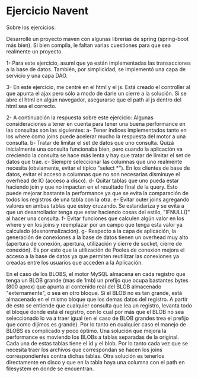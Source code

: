 # Ejercicio Navent

Sobre los ejercicios:

Desarrollé un proyecto maven con algunas librerías de spring (spring-boot más bien). Si bien compila, le faltan varias cuestiones para que sea realmente un proyecto.

1- Para este ejercicio, asumí que ya están implementadas las transacciones a la base de datos. También, por simplicidad, se 
implementó una capa de servicio y una capa DAO.

3- En este ejercicio, me centré en el html y el js. Está creado el controller al que apunta el ajax pero sólo a modo de darle
un cierre a la solución.
Si se abre el html en algún navegador, asegurarse que el path al js dentro del html sea el correcto. 

2- A continuación la respuesta sobre este ejercicio:
Algunas consideraciones a tener en cuenta para tener una buena performance en las consultas son las siguientes:
	a- Tener índices implementados tanto en los where como joins puede acelerar mucho la respuesta del motor a una consulta.
	b- Tratar de limitar el set de datos que uno consulta. Quizá inicialmente una consulta funcionaba bien, pero 
	cuando la aplicación va creciendo la consulta se hace más lenta y hay que tratar de limitar el set de datos que trae.
	c- Siempre seleccionar las columnas que uno realmente necesita (obviamente, evitar el típico "select *"). 
	En los clientes de base de datos, evitar el acceso a columnas que no son necesarias disminuye el overhead de IO 
	(acceso a disco).
	d- Quitar tablas que uno pueda estar haciendo join y que no impactan en el resultado final de la query. Esto puede mejorar 
	bastante la performance ya que se evita la comparación de todos los registros de una tabla con la otra. 
	e- Evitar outer joins agregando valores en ambas tablas que estoy cruzando. Se estandariza y se evita a que un desarrollador
	tenga que estar haciendo cosas del estilo, "IFNULL()" al hacer una consulta.
	f- Evitar funciones que calculen algún valor en los where y en los joins y reemplazar por un campo que tenga esta valor ya
	calculado (desnormalización).
	g- Respecto a la capa de aplicación, la generación de conexiones a la base de datos tienen un overhead muy alto (apertura 
	de conexión, apertura, utilización y cierre de socket, cierre de conexión). Es por esto que la utilización de Pooles de 
	conexion mejora el acceso a la base de datos ya que permiten reutilizar las conexiones ya creadas entre los usuarios que 
	acceden a la Aplicación.

En el caso de los BLOBS, el motor MySQL almacena en cada registro que tenga un BLOB grande (mas de 1mb) un prefijo que ocupa 
bastantes bytes (800 aprox) que apunta al contenido real del BLOB almacenado "externamente", o sea en otro bloque. Si el BLOB 
no es tan grande, está almacenado en el mismo bloque que los demas datos del registro.
A partir de esto se entiende que cualquier consulta que lea un registro, levanta todo el bloque donde está el registro, con lo
cual por más que el BLOB no sea seleccionado lo va a traer igual (en el caso de BLOB grandes trea el prefijo que como dijimos 
es grande).
Por lo tanto en cualquier caso el manejo de BLOBS es complicado y poco óptimo.
Una solución que mejora la performance es moviendo los BLOBs a tablas separadas de la original.
Cada una de estas tablas tiene el id y el blob. Por lo tanto cada vez que se necesita traer los archivos que correspondan se 
hacen los joins correspondientes contra dichas tablas.
Otra solución es tenerlos directamente en disco y que en la tabla haya una columna con el path en filesystem en donde se 
encuentran.

	
